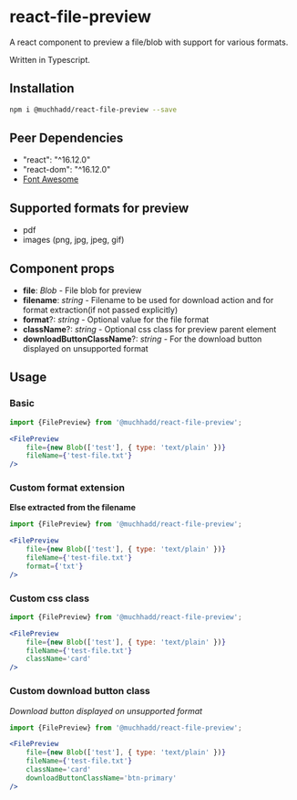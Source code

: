 # react-file-preview

A react component to preview a file/blob with support for various formats.

Written in Typescript.

## Installation

```bash
npm i @muchhadd/react-file-preview --save
```

## Peer Dependencies

- "react": "^16.12.0"
- "react-dom": "^16.12.0"
- [Font Awesome](https://fontawesome.com/start)

## Supported formats for preview

- pdf
- images (png, jpg, jpeg, gif)

## Component props

- **file**: _Blob_ - File blob for preview
- **filename**: _string_ - Filename to be used for download action and for format extraction(if not passed explicitly)
- **format**?: _string_ - Optional value for the file format
- **className**?: _string_ - Optional css class for preview parent element
- **downloadButtonClassName**?: _string_ - For the download button displayed on unsupported format

## Usage

### Basic

```jsx
import {FilePreview} from '@muchhadd/react-file-preview';

<FilePreview
    file={new Blob(['test'], { type: 'text/plain' })}
    fileName={'test-file.txt'}
/>
```

### Custom format extension

**Else extracted from the filename**

```jsx
import {FilePreview} from '@muchhadd/react-file-preview';

<FilePreview
    file={new Blob(['test'], { type: 'text/plain' })}
    fileName={'test-file.txt'}
    format={'txt'}
/>
```

### Custom css class

```jsx
import {FilePreview} from '@muchhadd/react-file-preview';

<FilePreview
    file={new Blob(['test'], { type: 'text/plain' })}
    fileName={'test-file.txt'}
    className='card'
/>
```

### Custom download button class

_Download button displayed on unsupported format_

```jsx
import {FilePreview} from '@muchhadd/react-file-preview';

<FilePreview
    file={new Blob(['test'], { type: 'text/plain' })}
    fileName={'test-file.txt'}
    className='card'
    downloadButtonClassName='btn-primary'
/>
```
